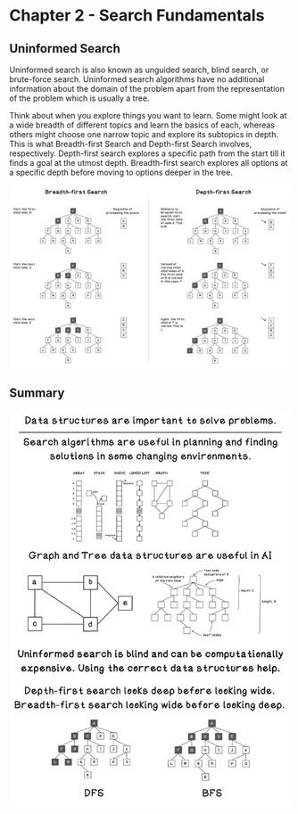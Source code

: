 # Chapter 2 - Search Fundamentals
## Uninformed Search
Uninformed search is also known as unguided search, blind search, or brute-force search. Uninformed search algorithms have no additional information about the domain of the problem apart from the representation of the problem which is usually a tree.

Think about when you explore things you want to learn. Some might look at a wide breadth of different topics and learn the basics of each, whereas others might choose one narrow topic and explore its subtopics in depth. This is what Breadth-first Search and Depth-first Search involves, respectively. Depth-first search explores a specific path from the start till it finds a goal at the utmost depth. Breadth-first search explores all options at a specific depth before moving to options deeper in the tree.

![BFS and DFS](readme_assets/Bfs-Dfs-Combined.png)

## Summary
![Chapter 2 Summary](readme_assets/Ch2-Summary.png)